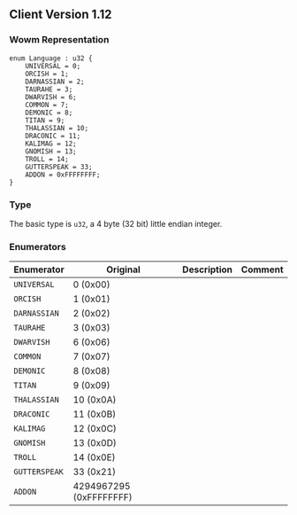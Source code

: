 ## Client Version 1.12

### Wowm Representation
```rust,ignore
enum Language : u32 {
    UNIVERSAL = 0;    
    ORCISH = 1;    
    DARNASSIAN = 2;    
    TAURAHE = 3;    
    DWARVISH = 6;    
    COMMON = 7;    
    DEMONIC = 8;    
    TITAN = 9;    
    THALASSIAN = 10;    
    DRACONIC = 11;    
    KALIMAG = 12;    
    GNOMISH = 13;    
    TROLL = 14;    
    GUTTERSPEAK = 33;    
    ADDON = 0xFFFFFFFF;    
}
```
### Type
The basic type is `u32`, a 4 byte (32 bit) little endian integer.
### Enumerators
| Enumerator | Original  | Description | Comment |
| --------- | -------- | ----------- | ------- |
| `UNIVERSAL` | 0 (0x00) |  |  |
| `ORCISH` | 1 (0x01) |  |  |
| `DARNASSIAN` | 2 (0x02) |  |  |
| `TAURAHE` | 3 (0x03) |  |  |
| `DWARVISH` | 6 (0x06) |  |  |
| `COMMON` | 7 (0x07) |  |  |
| `DEMONIC` | 8 (0x08) |  |  |
| `TITAN` | 9 (0x09) |  |  |
| `THALASSIAN` | 10 (0x0A) |  |  |
| `DRACONIC` | 11 (0x0B) |  |  |
| `KALIMAG` | 12 (0x0C) |  |  |
| `GNOMISH` | 13 (0x0D) |  |  |
| `TROLL` | 14 (0x0E) |  |  |
| `GUTTERSPEAK` | 33 (0x21) |  |  |
| `ADDON` | 4294967295 (0xFFFFFFFF) |  |  |
